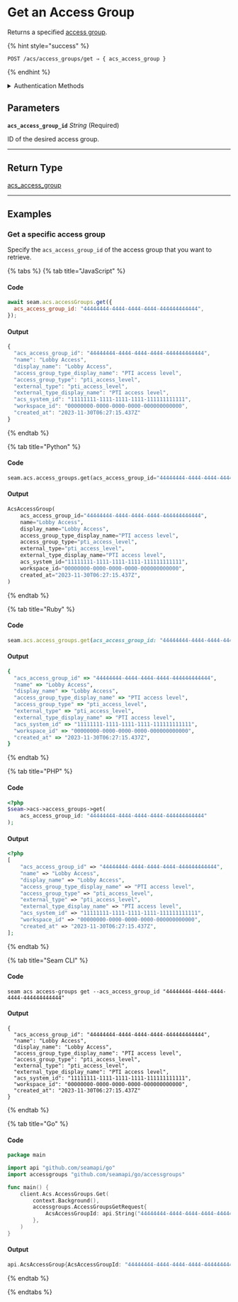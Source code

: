 # Get an Access Group

Returns a specified [access group](https://docs.seam.co/latest/capability-guides/access-systems/assigning-users-to-access-groups).

{% hint style="success" %}
```
POST /acs/access_groups/get ⇒ { acs_access_group }
```
{% endhint %}

<details>

<summary>Authentication Methods</summary>

- API key
- Personal access token
  <br>Must also include the `seam-workspace` header in the request.
</details>

## Parameters

**`acs_access_group_id`** *String* (Required)

ID of the desired access group.

---


## Return Type

[acs\_access\_group](./)

---

## Examples
  
### Get a specific access group

Specify the `acs_access_group_id` of the access group that you want to retrieve.

{% tabs %}
{% tab title="JavaScript" %}
#### Code

```javascript
await seam.acs.accessGroups.get({
  acs_access_group_id: "44444444-4444-4444-4444-444444444444",
});
```

#### Output

```javascript
{
  "acs_access_group_id": "44444444-4444-4444-4444-444444444444",
  "name": "Lobby Access",
  "display_name": "Lobby Access",
  "access_group_type_display_name": "PTI access level",
  "access_group_type": "pti_access_level",
  "external_type": "pti_access_level",
  "external_type_display_name": "PTI access level",
  "acs_system_id": "11111111-1111-1111-1111-111111111111",
  "workspace_id": "00000000-0000-0000-0000-000000000000",
  "created_at": "2023-11-30T06:27:15.437Z"
}
```
{% endtab %}

{% tab title="Python" %}
#### Code

```python
seam.acs.access_groups.get(acs_access_group_id="44444444-4444-4444-4444-444444444444")
```

#### Output

```python
AcsAccessGroup(
    acs_access_group_id="44444444-4444-4444-4444-444444444444",
    name="Lobby Access",
    display_name="Lobby Access",
    access_group_type_display_name="PTI access level",
    access_group_type="pti_access_level",
    external_type="pti_access_level",
    external_type_display_name="PTI access level",
    acs_system_id="11111111-1111-1111-1111-111111111111",
    workspace_id="00000000-0000-0000-0000-000000000000",
    created_at="2023-11-30T06:27:15.437Z",
)
```
{% endtab %}

{% tab title="Ruby" %}
#### Code

```ruby
seam.acs.access_groups.get(acs_access_group_id: "44444444-4444-4444-4444-444444444444")
```

#### Output

```ruby
{
  "acs_access_group_id" => "44444444-4444-4444-4444-444444444444",
  "name" => "Lobby Access",
  "display_name" => "Lobby Access",
  "access_group_type_display_name" => "PTI access level",
  "access_group_type" => "pti_access_level",
  "external_type" => "pti_access_level",
  "external_type_display_name" => "PTI access level",
  "acs_system_id" => "11111111-1111-1111-1111-111111111111",
  "workspace_id" => "00000000-0000-0000-0000-000000000000",
  "created_at" => "2023-11-30T06:27:15.437Z",
}
```
{% endtab %}

{% tab title="PHP" %}
#### Code

```php
<?php
$seam->acs->access_groups->get(
    acs_access_group_id: "44444444-4444-4444-4444-444444444444"
);
```

#### Output

```php
<?php
[
    "acs_access_group_id" => "44444444-4444-4444-4444-444444444444",
    "name" => "Lobby Access",
    "display_name" => "Lobby Access",
    "access_group_type_display_name" => "PTI access level",
    "access_group_type" => "pti_access_level",
    "external_type" => "pti_access_level",
    "external_type_display_name" => "PTI access level",
    "acs_system_id" => "11111111-1111-1111-1111-111111111111",
    "workspace_id" => "00000000-0000-0000-0000-000000000000",
    "created_at" => "2023-11-30T06:27:15.437Z",
];
```
{% endtab %}

{% tab title="Seam CLI" %}
#### Code

```seam_cli
seam acs access-groups get --acs_access_group_id "44444444-4444-4444-4444-444444444444"
```

#### Output

```seam_cli
{
  "acs_access_group_id": "44444444-4444-4444-4444-444444444444",
  "name": "Lobby Access",
  "display_name": "Lobby Access",
  "access_group_type_display_name": "PTI access level",
  "access_group_type": "pti_access_level",
  "external_type": "pti_access_level",
  "external_type_display_name": "PTI access level",
  "acs_system_id": "11111111-1111-1111-1111-111111111111",
  "workspace_id": "00000000-0000-0000-0000-000000000000",
  "created_at": "2023-11-30T06:27:15.437Z"
}
```
{% endtab %}

{% tab title="Go" %}
#### Code

```go
package main

import api "github.com/seamapi/go"
import accessgroups "github.com/seamapi/go/accessgroups"

func main() {
	client.Acs.AccessGroups.Get(
		context.Background(),
		accessgroups.AccessGroupsGetRequest{
			AcsAccessGroupId: api.String("44444444-4444-4444-4444-444444444444"),
		},
	)
}
```

#### Output

```go
api.AcsAccessGroup{AcsAccessGroupId: "44444444-4444-4444-4444-444444444444", Name: "Lobby Access", DisplayName: "Lobby Access", AccessGroupTypeDisplayName: "PTI access level", AccessGroupType: "pti_access_level", ExternalType: "pti_access_level", ExternalTypeDisplayName: "PTI access level", AcsSystemId: "11111111-1111-1111-1111-111111111111", WorkspaceId: "00000000-0000-0000-0000-000000000000", CreatedAt: "2023-11-30T06:27:15.437Z"}
```
{% endtab %}

{% endtabs %}


